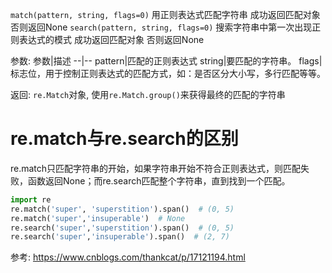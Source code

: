 
`match(pattern, string, flags=0)` 用正则表达式匹配字符串 成功返回匹配对象 否则返回None
`search(pattern, string, flags=0)` 搜索字符串中第一次出现正则表达式的模式 成功返回匹配对象 否则返回None

参数:
参数|描述
--|--
pattern|匹配的正则表达式
string|要匹配的字符串。
flags|标志位，用于控制正则表达式的匹配方式，如：是否区分大小写，多行匹配等等。

返回:
`re.Match`对象, 使用`re.Match.group()`来获得最终的匹配的字符串



# re.match与re.search的区别
re.match只匹配字符串的开始，如果字符串开始不符合正则表达式，则匹配失败，函数返回None；而re.search匹配整个字符串，直到找到一个匹配。
```python
import re
re.match('super', 'superstition').span()  # (0, 5)
re.match('super','insuperable')  # None
re.search('super','superstition').span()  # (0, 5)
re.search('super','insuperable').span()  # (2, 7)
```

参考:
https://www.cnblogs.com/thankcat/p/17121194.html